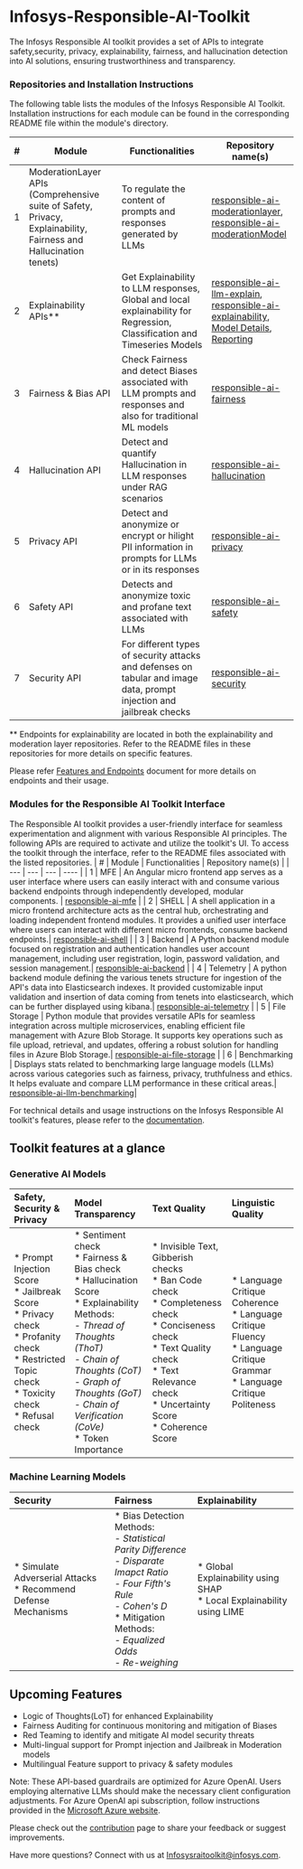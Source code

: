 # **Infosys-Responsible-AI-Toolkit**
The Infosys Responsible AI toolkit provides a set of APIs to integrate safety,security, privacy, explainability, fairness, and hallucination detection into AI solutions, ensuring trustworthiness and transparency. 

### Repositories and Installation Instructions
The following table lists the modules of the Infosys Responsible AI Toolkit.  Installation instructions for each module can be found in the corresponding README file within the module's directory.

| # | Module | Functionalities | Repository name(s) |
| --- | --- | --- | ---- |
| 1 | ModerationLayer APIs <br>(Comprehensive suite of Safety, Privacy, Explainability, Fairness and Hallucination tenets) | To regulate the content of prompts and responses generated by LLMs | [responsible-ai-moderationlayer](https://github.com/Infosys/Infosys-Responsible-AI-Toolkit/tree/Release-2.1.0/responsible-ai-moderationlayer),<br>[responsible-ai-moderationModel](https://github.com/Infosys/Infosys-Responsible-AI-Toolkit/tree/Release-2.1.0/responsible-ai-moderationmodel) |
| 2 | Explainability APIs** | Get Explainability to LLM responses, <br>Global and local explainability for Regression, Classification and Timeseries Models | [responsible-ai-llm-explain](https://github.com/Infosys/Infosys-Responsible-AI-Toolkit/tree/Release-2.1.0/responsible-ai-llm-explain),<br>[responsible-ai-explainability](https://github.com/Infosys/Infosys-Responsible-AI-Toolkit/tree/Release-2.1.0/responsible-ai-explainability),<br>[Model Details](https://github.com/Infosys/Infosys-Responsible-AI-Toolkit/tree/Release-2.1.0/responsible-ai-model-detail),<br>[Reporting](https://github.com/Infosys/Infosys-Responsible-AI-Toolkit/tree/Release-2.1.0/responsible-ai-reporting-tool) |
| 3 | Fairness & Bias API | Check Fairness and detect Biases associated with LLM prompts and responses and also for traditional ML models | [responsible-ai-fairness](https://github.com/Infosys/Infosys-Responsible-AI-Toolkit/tree/Release-2.1.0/responsible-ai-fairness) |
| 4 | Hallucination API | Detect and quantify Hallucination in LLM responses under RAG scenarios | [responsible-ai-hallucination](https://github.com/Infosys/Infosys-Responsible-AI-Toolkit/tree/Release-2.1.0/responsible-ai-Hallucination) |
| 5 | Privacy API | Detect and anonymize or encrypt or hilight PII information in prompts for LLMs or in its responses | [responsible-ai-privacy](https://github.com/Infosys/Infosys-Responsible-AI-Toolkit/tree/Release-2.1.0/responsible-ai-privacy) |
| 6 | Safety API | Detects and anonymize toxic and profane text associated with LLMs | [responsible-ai-safety](https://github.com/Infosys/Infosys-Responsible-AI-Toolkit/tree/Release-2.1.0/responsible-ai-safety) |
| 7 | Security API | For different types of security attacks and defenses on tabular and image data, prompt injection and jailbreak checks | [responsible-ai-security](https://github.com/Infosys/Infosys-Responsible-AI-Toolkit/tree/Release-2.1.0/responsible-ai-security) |

** Endpoints for explainability are located in both the explainability and moderation layer repositories. Refer to the README files in these repositories for more details on specific features.

Please refer [Features and Endpoints](https://github.com/Infosys/Infosys-Responsible-AI-Toolkit/blob/Release-2.1.0/Features%20and%20Endpoints.pdf) document for more details on endpoints and their usage. 


### Modules for the Responsible AI Toolkit Interface
The Responsible AI toolkit provides a user-friendly interface for seamless experimentation and alignment with various Responsible AI principles. The following APIs are required to activate and utilize the toolkit's UI. To access the toolkit through the interface, refer to the README files associated with the listed repositories.
| # | Module | Functionalities | Repository name(s) |
| --- | --- | --- | ---- |
| 1 | MFE |  An Angular micro frontend app serves as a user interface where users can easily interact with and consume various backend endpoints through independently developed, modular components. | [responsible-ai-mfe](https://github.com/Infosys/Infosys-Responsible-AI-Toolkit/tree/Release-2.1.0/responsible-ai-mfe) |
| 2 | SHELL |  A shell application in a micro frontend architecture acts as the central hub, orchestrating and loading independent frontend modules. It provides a unified user interface where users can interact with different micro frontends, consume backend endpoints.| [responsible-ai-shell](https://github.com/Infosys/Infosys-Responsible-AI-Toolkit/tree/Release-2.1.0/responsible-ai-shell) |
| 3 | Backend |  A Python backend module focused on registration and authentication handles user account management, including user registration, login, password validation, and session management.| [responsible-ai-backend](https://github.com/Infosys/Infosys-Responsible-AI-Toolkit/tree/Release-2.1.0/responsible-ai-backend) |
| 4 | Telemetry | A python backend module defining the various tenets structure for ingestion of the API's data into Elasticsearch indexes. It provided customizable input validation and insertion of data coming from tenets into elasticsearch, which can be further displayed using kibana.| [responsible-ai-telemetry](https://github.com/Infosys/Infosys-Responsible-AI-Toolkit/tree/Release-2.1.0/responsible-ai-telemetry) |
| 5 | File Storage | Python module that provides versatile APIs for seamless integration across multiple microservices, enabling efficient file management with Azure Blob Storage. It supports key operations such as file upload, retrieval, and updates, offering a robust solution for handling files in Azure Blob Storage.| [responsible-ai-file-storage](https://github.com/Infosys/Infosys-Responsible-AI-Toolkit/tree/Release-2.1.0/responsible-ai-file-storage) |
| 6 | Benchmarking | Displays stats related to benchmarking large language models (LLMs) across various categories such as fairness, privacy, truthfulness and ethics. It helps evaluate and compare LLM performance in these critical areas.| [responsible-ai-llm-benchmarking](https://github.com/Infosys/Infosys-Responsible-AI-Toolkit/tree/Release-2.1.0/responsible-ai-llm-benchmarking)|

For technical details and usage instructions on the Infosys Responsible AI toolkit's features, please refer to the [documentation](https://infosys.github.io/Infosys-Responsible-AI-Toolkit/).

## Toolkit features at a glance
### Generative AI Models
| Safety, Security & Privacy | Model Transparency  | Text Quality | Linguistic Quality |
|:--- |:--- |:----  |:---- |
|* Prompt Injection Score <br>* Jailbreak Score <br>* Privacy check <br>* Profanity check <br>* Restricted Topic check <br>* Toxicity check <br>* Refusal check |* Sentiment check <br>* Fairness & Bias check <br>* Hallucination Score <br>* Explainability Methods:<br><i>- Thread of Thoughts (ThoT)</i><br><i>- Chain of Thoughts (CoT)</i><br><i>- Graph of Thoughts (GoT)</i><br><i>- Chain of Verification (CoVe)</i><br>* Token Importance |* Invisible Text, Gibberish checks <br>* Ban Code check <br>* Completeness check <br>* Conciseness check <br>* Text Quality check<br>* Text Relevance check <br>* Uncertainty Score <br>* Coherence Score |* Language Critique Coherence<br>* Language Critique Fluency<br>* Language Critique Grammar<br>* Language Critique Politeness|

### Machine Learning Models
| Security | Fairness | Explainability |
|:--- |:--- |:----  |
|* Simulate Adverserial Attacks<br>* Recommend Defense Mechanisms|* Bias Detection Methods:<br><i>- Statistical Parity Difference</i><br><i>- Disparate Imapct Ratio</i><br><i>- Four Fifth's Rule</i><br><i>- Cohen's D</i><br>* Mitigation Methods:<br><i>- Equalized Odds</i><br><i>- Re-weighing</i>|* Global Explainability using SHAP<br>* Local Explainability using LIME |

## Upcoming Features
* Logic of Thoughts(LoT) for enhanced Explainability 
* Fairness Auditing for continuous monitoring and mitigation of Biases
* Red Teaming to identify and mitigate AI model security threats
* Multi-lingual support for Prompt injection and Jailbreak in Moderation models
* Multilingual Feature support to privacy & safety modules

Note: These API-based guardrails are optimized for Azure OpenAI. Users employing alternative LLMs should make the necessary client configuration adjustments. For Azure OpenAI api subscription, follow instructions provided in the [Microsoft Azure website](https://azure.microsoft.com/en-us/pricing/purchase-options/azure-account?icid=ai-services&azure-portal=true).

Please check out the [contribution](https://github.com/Infosys/Infosys-Responsible-AI-Toolkit/blob/Release-2.1.0/CONTRIBUTION.md) page to share your feedback or suggest improvements. 

Have more questions? Connect with us at Infosysraitoolkit@infosys.com.
